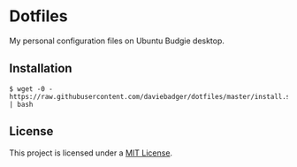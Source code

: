 # Dotfiles

My personal configuration files on Ubuntu Budgie desktop.

## Installation

```
$ wget -0 - https://raw.githubusercontent.com/daviebadger/dotfiles/master/install.sh | bash
```

## License

This project is licensed under a [MIT License](LICENSE).
